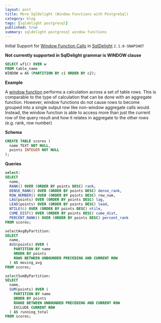 ```yaml
---
layout: post
title: More SqlDelight (Window Functions with PostgreSql)
category: blog
tags: [sqldelight postgresql] 
published: true
summary: sqldelight postgresql window functions 
---
```


Initial Support for  [Window Function Calls](https://www.postgresql.org/docs/current/sql-expressions.html#SYNTAX-WINDOW-FUNCTIONS) in [SqlDelight](https://github.com/sqldelight/sqldelight/pull/5163) `2.1.0-SNAPSHOT`

**Not currently supported in SqlDelight grammar is WINDOW clause**
```sql
SELECT wf1() OVER w
FROM table_name 
WINDOW w AS (PARTITION BY c1 ORDER BY c2);
```

**Example**

A [window function](https://www.postgresql.org/docs/current/functions-window.html#FUNCTIONS-WINDOW) performs a calculation across a set of table rows.
This is comparable to the type of calculation that can be done with an aggregate function.
However, window functions do not cause rows to become grouped into a single output row like
non-window aggregate calls would. Instead, the window function is able to access more than just the
current row of the query result and how it relates in aggregate to the other rows (e.g. rank, row number)

**Schema**
```sql
CREATE TABLE scores (
  name TEXT NOT NULL,
  points INTEGER NOT NULL
);
```

**Queries**

```sql
select:
SELECT
  name,
  RANK() OVER (ORDER BY points DESC) rank,
  DENSE_RANK() OVER (ORDER BY points DESC) dense_rank,
  ROW_NUMBER() OVER (ORDER BY points DESC) row_num,
  LAG(points) OVER (ORDER BY points DESC) lag,
  LEAD(points) OVER (ORDER BY points DESC) lead,
  NTILE(6) OVER (ORDER BY points DESC) ntile,
  CUME_DIST() OVER (ORDER BY points DESC) cume_dist,
  PERCENT_RANK() OVER (ORDER BY points DESC) percent_rank
FROM scores;

selectAvgByPartition:
SELECT
  name,
  AVG(points) OVER (
    PARTITION BY name
    ORDER BY points
    ROWS BETWEEN UNBOUNDED PRECEDING AND CURRENT ROW
  ) AS moving_avg
FROM scores;

selectSumByPartition:
SELECT
  name,
  SUM(points) OVER (
    PARTITION BY name
    ORDER BY points
    RANGE BETWEEN UNBOUNDED PRECEDING AND CURRENT ROW
    EXCLUDE CURRENT ROW 
  ) AS running_total
FROM scores;

```


